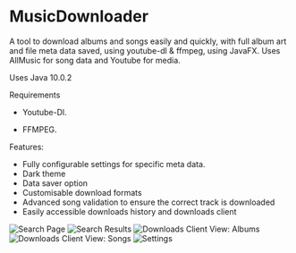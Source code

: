 # MusicDownloader

A tool to download albums and songs easily and quickly, with full album art and file meta data saved, using youtube-dl & ffmpeg, using JavaFX.
Uses AllMusic for song data and Youtube for media.

Uses Java 10.0.2

Requirements

- Youtube-Dl.

- FFMPEG.

Features:
  - Fully configurable settings for specific meta data.
  - Dark theme
  - Data saver option
  - Customisable download formats
  - Advanced song validation to ensure the correct track is downloaded
  - Easily accessible downloads history and downloads client
  
![Search Page](https://i.imgur.com/jmbLcIj.png)
![Search Results](https://i.imgur.com/k6RQPcQ.png)
![Downloads Client View: Albums](https://i.imgur.com/VTWnuwm.png)
![Downloads Client View: Songs](https://i.imgur.com/FBwz7ry.png)
![Settings](https://i.imgur.com/vhZ4vcz.png)
